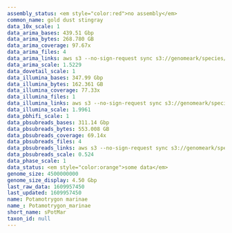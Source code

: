 ```yaml
---
assembly_status: <em style="color:red">no assembly</em>
common_name: gold dust stingray
data_10x_scale: 1
data_arima_bases: 439.51 Gbp
data_arima_bytes: 268.780 GB
data_arima_coverage: 97.67x
data_arima_files: 4
data_arima_links: aws s3 --no-sign-request sync s3://genomeark/species/Potamotrygon_marinae/sPotMar1/genomic_data/arima/ .<br>
data_arima_scale: 1.5229
data_dovetail_scale: 1
data_illumina_bases: 347.99 Gbp
data_illumina_bytes: 162.361 GB
data_illumina_coverage: 77.33x
data_illumina_files: 1
data_illumina_links: aws s3 --no-sign-request sync s3://genomeark/species/Potamotrygon_marinae/sPotMar1/genomic_data/illumina/ .<br>
data_illumina_scale: 1.9961
data_pbhifi_scale: 1
data_pbsubreads_bases: 311.14 Gbp
data_pbsubreads_bytes: 553.008 GB
data_pbsubreads_coverage: 69.14x
data_pbsubreads_files: 4
data_pbsubreads_links: aws s3 --no-sign-request sync s3://genomeark/species/Potamotrygon_marinae/sPotMar1/genomic_data/pacbio/ . --exclude "*ccs*bam*"<br>
data_pbsubreads_scale: 0.524
data_phase_scale: 1
data_status: <em style="color:orange">some data</em>
genome_size: 4500000000
genome_size_display: 4.50 Gbp
last_raw_data: 1609957450
last_updated: 1609957450
name: Potamotrygon marinae
name_: Potamotrygon_marinae
short_name: sPotMar
taxon_id: null
---
```

